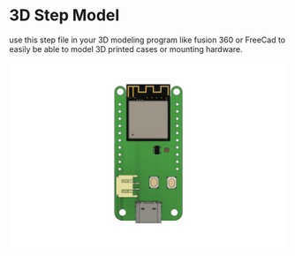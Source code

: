# 3D Step Model

use this step file in your 3D modeling program like fusion 360 or FreeCad to easily be able to model 3D printed cases or mounting hardware.

![alt text](https://github.com/strid3r21/BeeS3/blob/master/3D%20Model/Bee%20S3%203D%20Model.jpg?raw=true)
